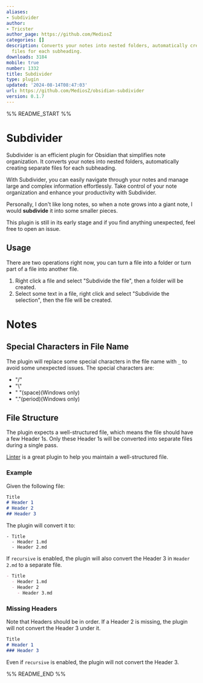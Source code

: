```yaml
---
aliases:
- Subdivider
author:
- Tricster
author_page: https://github.com/MediosZ
categories: []
description: Converts your notes into nested folders, automatically creating separate
  files for each subheading.
downloads: 3184
mobile: true
number: 1332
title: Subdivider
type: plugin
updated: '2024-08-14T08:47:03'
url: https://github.com/MediosZ/obsidian-subdivider
version: 0.1.7
---
```


%% README_START %%

# Subdivider

Subdivider is an efficient plugin for Obsidian that simplifies note organization. 
It converts your notes into nested folders, automatically creating separate files for each subheading. 

With Subdivider, you can easily navigate through your notes and manage large and complex information effortlessly. Take control of your note organization and enhance your productivity with Subdivider.

Personally, I don't like long notes, so when a note grows into a giant note, I would **subdivide** it into some smaller pieces.

This plugin is still in its early stage and if you find anything unexpected, feel free to open an issue.



## Usage

There are two operations right now, you can turn a file into a folder or turn part of a file into another file.

1. Right click a file and select "Subdivide the file", then a folder will be created.
2. Select some text in a file, right click and select "Subdivide the selection", then the file will be created.

# Notes

## Special Characters in File Name

The plugin will replace some special characters in the file name with `_` to avoid some unexpected issues. The special characters are:

- "/"
- "\\"
- " "(space)(Windows only)
- "."(period)(Windows only)

## File Structure

The plugin expects a well-structured file, which means the file should have a few Header 1s. Only these Header 1s will be converted into separate files during a single pass. 

[Linter](https://github.com/platers/obsidian-linter) is a great plugin to help you maintain a well-structured file.

### Example

Given the following file:

```markdown
Title
# Header 1
# Header 2
## Header 3
```

The plugin will convert it to:

```
- Title
  - Header 1.md
  - Header 2.md
```

If `recursive` is enabled, the plugin will also convert the Header 3 in `Header 2.md` to a separate file.

```markdown
- Title
  - Header 1.md
  - Header 2
    - Header 3.md
```

### Missing Headers

Note that Headers should be in order. If a Header 2 is missing, the plugin will not convert the Header 3 under it.

```markdown
Title
# Header 1
### Header 3
```

Even if `recursive` is enabled, the plugin will not convert the Header 3.




%% README_END %%